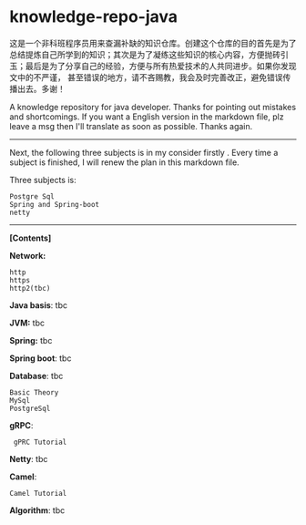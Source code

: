 # knowledge-repo-java
​    这是一个非科班程序员用来查漏补缺的知识仓库。创建这个仓库的目的首先是为了总结提炼自己所学到的知识；其次是为了凝练这些知识的核心内容，方便抛砖引玉；最后是为了分享自己的经验，方便与所有热爱技术的人共同进步。如果你发现文中的不严谨， 甚至错误的地方，请不吝赐教，我会及时完善改正，避免错误传播出去。多谢！

A knowledge repository for java developer. Thanks for pointing out mistakes and shortcomings. If you want a English version in the markdown file, plz leave a msg then I'll translate as soon as possible. Thanks again.

---------------

Next, the following  three subjects  is in my consider firstly . Every time a subject is finished, I will renew the plan in this markdown file. 

Three subjects is:

```
Postgre Sql
Spring and Spring-boot
netty
```

---

**[Contents]**

**Network:**

```
http
https
http2(tbc)
```

**Java basis**: tbc

**JVM:** tbc

**Spring:** tbc

**Spring boot**: tbc

**Database**: tbc

```
Basic Theory
MySql
PostgreSql
```

**gRPC**: 

```
 gPRC Tutorial
```

**Netty**: tbc

**Camel**:

```
Camel Tutorial
```

**Algorithm**: tbc

